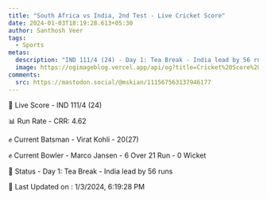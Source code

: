 ```yaml
---
title: "South Africa vs India, 2nd Test - Live Cricket Score"
date: 2024-01-03T18:19:28.613+05:30
author: Santhosh Veer
tags:
  - Sports
metas:
  description: "IND 111/4 (24) - Day 1: Tea Break - India lead by 56 runs"
  image: https://ogimageblog.vercel.app/api/og?title=Cricket%20Score%20%F0%9F%8F%8F
comments:
  src: https://mastodon.social/@mskian/111567563137946177
---
```


🔴 Live Score - IND 111/4 (24)  

📊 Run Rate - CRR: 4.62  

✊ Current Batsman - Virat Kohli - 20(27)  

✊ Current Bowler - Marco Jansen - 6 Over 21 Run - 0 Wicket  

📑 Status - Day 1: Tea Break - India lead by 56 runs

<!--more-->

📝 Last Updated on : 1/3/2024, 6:19:28 PM
